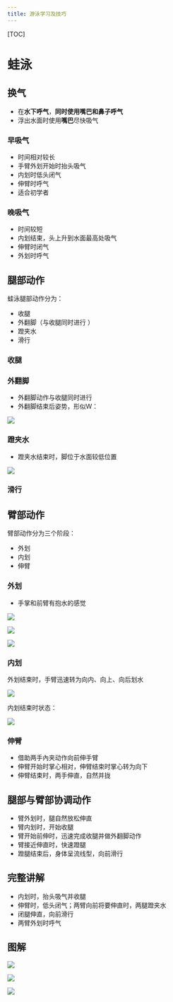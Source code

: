 ```yaml
---
title: 游泳学习及技巧
---
```


[TOC]

# 蛙泳

## 换气

- 在**水下呼气**，**同时使用嘴巴和鼻子呼气**
- 浮出水面时使用**嘴巴**尽快吸气

### 早吸气

- 时间相对较长
- 手臂外划开始时抬头吸气
- 内划时低头闭气
- 伸臂时呼气
- 适合初学者

### 晚吸气

- 时间较短
- 内划结束，头上升到水面最高处吸气
- 伸臂时闭气
- 外划时呼气

## 腿部动作

蛙泳腿部动作分为：

- 收腿
- 外翻脚（与收腿同时进行 ）
- 蹬夹水
- 滑行

### 收腿

### 外翻脚

- 外翻脚动作与收腿同时进行 
- 外翻脚结束后姿势，形似W：

![](img/swimming-04.png)

### 蹬夹水

- 蹬夹水结束时，脚位于水面较低位置

![](img/swimming-05.png)

### 滑行



## 臂部动作

臂部动作分为三个阶段：

- 外划
- 内划
- 伸臂

### 外划

- 手掌和前臂有抱水的感觉

![](img/swimming-06.png)

![](img/swimming-07.png)

![](img/swimming-08.png)

### 内划

外划结束时，手臂迅速转为向内、向上、向后划水

 ![](img/swimming-09.png)

内划结束时状态：

![](img/swimming-10.png)

### 伸臂

- 借助两手內夹动作向前伸手臂
- 伸臂开始时掌心相对，伸臂结束时掌心转为向下
- 伸臂结束时，两手伸直，自然并拢

## 腿部与臂部协调动作

- 臂外划时，腿自然放松伸直
- 臂内划时，开始收腿
- 臂开始前伸时，迅速完成收腿并做外翻脚动作
- 臂接近伸直时，快速蹬腿
- 蹬腿结束后，身体呈流线型，向前滑行

## 完整讲解

- 内划时，抬头吸气并收腿
- 伸臂时，低头闭气；两臂向前将要伸直时，两腿蹬夹水
- 闭腿伸直，向前滑行
- 两臂外划时呼气

## 图解

![](img/swimming-01.gif)

![](img/swimming-02.gif)

![](img/swimming-03.gif)

